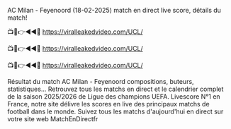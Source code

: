 AC Milan - Feyenoord (18-02-2025) match en direct live score, détails du match!

📺📱👉◄◄🔴  https://viralleakedvideo.com/UCL/

📺📱👉◄◄🔴  https://viralleakedvideo.com/UCL/

📺📱👉◄◄🔴  https://viralleakedvideo.com/UCL/

Résultat du match AC Milan - Feyenoord compositions, buteurs, statistiques... Retrouvez tous les matchs en direct et le calendrier complet de la saison 2025/2026 de Ligue des champions UEFA. Livescore N°1 en France, notre site délivre les scores en live des principaux matchs de football dans le monde. Suivez tous les matchs d'aujourd'hui en direct sur votre site web MatchEnDirectfr
